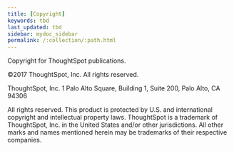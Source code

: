 ```yaml
---
title: [Copyright]
keywords: tbd
last_updated: tbd
sidebar: mydoc_sidebar
permalink: /:collection/:path.html
---
```

Copyright for ThoughtSpot publications.

©2017 ThoughtSpot, Inc. All rights reserved.

ThoughtSpot, Inc. 1 Palo Alto Square, Building 1, Suite 200, Palo Alto, CA 94306

All rights reserved. This product is protected by U.S. and international copyright and intellectual property laws. ThoughtSpot is a trademark of ThoughtSpot, Inc. in the United States and/or other jurisdictions. All other marks and names mentioned herein may be trademarks of their respective companies.

